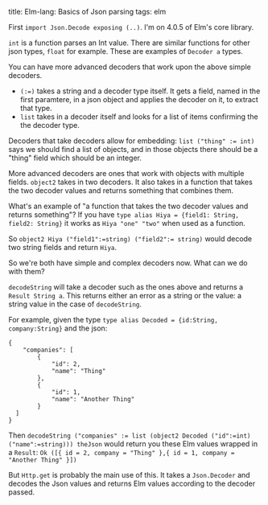 title: Elm-lang: Basics of Json parsing
tags: elm

First `import Json.Decode exposing (..)`. I'm on 4.0.5 of Elm's core library.

`int` is a function parses an Int value. There are similar functions for other json types, `float` for example. These are examples of `Decoder a` types.

You can have more advanced decoders that work upon the above simple decoders.

* `(:=)` takes a string and a decoder type itself. It gets a field, named in the first paramtere, in a json object and applies the decoder on it, to extract that type.
* `list` takes in a decoder itself and looks for a list of items confirming the the decoder type.

Decoders that take decoders allow for embedding: `list ("thing" := int)` says we should find a list of objects, and in those objects there should be a "thing" field which should be an integer.

More advanced decoders are ones that work with objects with multiple fields. `object2` takes in two decoders. It also takes in a function that takes the two decoder values and returns something that combines them.

What's an example of "a function that takes the two decoder values and returns something"? If you have `type alias Hiya = {field1: String, field2: String}` it works as `Hiya "one" "two"` when used as a function. 

So `object2 Hiya ("field1":=string) ("field2":= string)` would decode two string fields and return `Hiya`.

So we're both have simple and complex decoders now. What can we do with them?

`decodeString` will take a decoder such as the ones above and returns a `Result String a`. This returns either an error as a string or the value: a string value in the case of `decodeString`.

For example, given the type `type alias Decoded = {id:String, company:String}` and the json:

    {
        "companies": [
            {
                "id": 2,
                "name": "Thing"
            },
            {
                "id": 1,
                "name": "Another Thing"
            }
      ]
    }

Then `decodeString ("companies" := list (object2 Decoded ("id":=int) ("name":=string))) theJson` would return you these Elm values wrapped in a `Result`: `Ok ([{ id = 2, company = "Thing" },{ id = 1, company = "Another Thing" }])`

But `Http.get` is probably the main use of this. It takes a `Json.Decoder` and decodes the Json values and returns Elm values according to the decoder passed.

